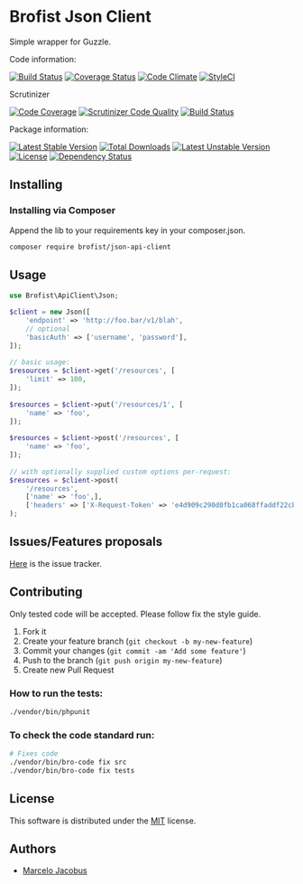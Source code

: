 Brofist Json Client
================

Simple wrapper for Guzzle.

Code information:

[![Build Status](https://travis-ci.org/mjacobus/php-json-api-client.png?branch=master)](https://travis-ci.org/mjacobus/php-json-api-client)
[![Coverage Status](https://coveralls.io/repos/mjacobus/php-json-api-client/badge.png)](https://coveralls.io/r/mjacobus/php-json-api-client)
[![Code Climate](https://codeclimate.com/github/mjacobus/php-json-api-client.png)](https://codeclimate.com/github/mjacobus/php-json-api-client)
[![StyleCI](https://styleci.io/repos/68288559/shield)](https://styleci.io/repos/68288559)

Scrutinizer

[![Code Coverage](https://scrutinizer-ci.com/g/mjacobus/php-json-api-client/badges/coverage.png?b=master)](https://scrutinizer-ci.com/g/mjacobus/php-json-api-client/?branch=master)
[![Scrutinizer Code Quality](https://scrutinizer-ci.com/g/mjacobus/php-json-api-client/badges/quality-score.png?b=master)](https://scrutinizer-ci.com/g/mjacobus/php-json-api-client/?branch=master)
[![Build Status](https://scrutinizer-ci.com/g/mjacobus/php-json-api-client/badges/build.png?b=master)](https://scrutinizer-ci.com/g/mjacobus/php-json-api-client/build-status/master)

Package information:

[![Latest Stable Version](https://poser.pugx.org/brofist/json-api-client/v/stable.svg)](https://packagist.org/packages/brofist/json-api-client)
[![Total Downloads](https://poser.pugx.org/brofist/json-api-client/downloads.svg)](https://packagist.org/packages/brofist/json-api-client)
[![Latest Unstable Version](https://poser.pugx.org/brofist/json-api-client/v/unstable.svg)](https://packagist.org/packages/brofist/json-api-client)
[![License](https://poser.pugx.org/brofist/json-api-client/license.svg)](https://packagist.org/packages/brofist/json-api-client)
[![Dependency Status](https://gemnasium.com/badges/github.com/mjacobus/php-json-api-client.svg)](https://gemnasium.com/github.com/mjacobus/php-json-api-client)



## Installing

### Installing via Composer

Append the lib to your requirements key in your composer.json.

```bash
composer require brofist/json-api-client
```

## Usage

```php
use Brofist\ApiClient\Json;

$client = new Json([
    'endpoint' => 'http://foo.bar/v1/blah',
    // optional
    'basicAuth' => ['username', 'password'],
]);
 
// basic usage:
$resources = $client->get('/resources', [
    'limit' => 100,
]);
 
$resources = $client->put('/resources/1', [
    'name' => 'foo',
]);
 
$resources = $client->post('/resources', [
    'name' => 'foo',
]);
 
// with optionally supplied custom options per-request:
$resources = $client->post(
    '/resources',
    ['name' => 'foo',],
    ['headers' => ['X-Request-Token' => 'e4d909c290d0fb1ca068ffaddf22cbd0']]
);
```

## Issues/Features proposals

[Here](https://github.com/mjacobus/php-json-api-client/issues) is the issue tracker.

## Contributing

Only tested code will be accepted. Please follow fix the style guide.

1. Fork it
2. Create your feature branch (`git checkout -b my-new-feature`)
3. Commit your changes (`git commit -am 'Add some feature'`)
4. Push to the branch (`git push origin my-new-feature`)
5. Create new Pull Request

### How to run the tests:

```bash
./vendor/bin/phpunit
```

### To check the code standard run:

```bash
# Fixes code
./vendor/bin/bro-code fix src
./vendor/bin/bro-code fix tests
```

## License

This software is distributed under the [MIT](MIT-LICENSE) license.

## Authors

- [Marcelo Jacobus](https://github.com/mjacobus)
